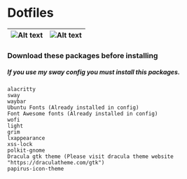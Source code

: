 # Dotfiles 

| ![Alt text](https://github.com/skyfall3215/NewDotfiles/raw/main/Screenshot.png) |![Alt text](https://github.com/skyfall3215/NewDotfiles/raw/main/termss.png) |
| --- | --- |

### Download these packages before installing
##### If you use my sway config you must install this packages.
```
alacritty
sway
waybar
Ubuntu Fonts (Already installed in config) 
Font Awesome fonts (Already installed in config) 
wofi
light
grim
lxappearance
xss-lock
polkit-gnome 
Dracula gtk theme (Please visit dracula theme website "https://draculatheme.com/gtk")
papirus-icon-theme
```
